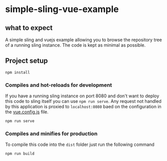 # simple-sling-vue-example

## what to expect

A simple sling and vuejs example allowing you to browse the repository tree of a running sling instance. 
The code is kept as minimal as possible.

## Project setup
```
npm install
```

### Compiles and hot-reloads for development

If you have a running sling instance on port 8080 and don't want to deploy this code to sling itself you can
use `npm run serve`. Any request not handled by this application is proxied to `localhost:8080` baed on the
configuration in the [vue.config.js](vue.config.js) file. 

```
npm run serve
```

### Compiles and minifies for production

To compile this code into the `dist` folder just run the following command

```
npm run build
```
